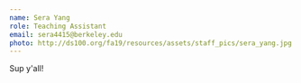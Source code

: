 ```yaml
---
name: Sera Yang
role: Teaching Assistant
email: sera4415@berkeley.edu
photo: http://ds100.org/fa19/resources/assets/staff_pics/sera_yang.jpg
---
```


Sup y'all!